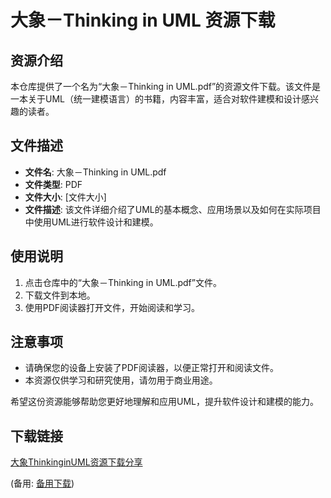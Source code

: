 # 大象－Thinking in UML 资源下载

## 资源介绍

本仓库提供了一个名为“大象－Thinking in UML.pdf”的资源文件下载。该文件是一本关于UML（统一建模语言）的书籍，内容丰富，适合对软件建模和设计感兴趣的读者。

## 文件描述

- **文件名**: 大象－Thinking in UML.pdf
- **文件类型**: PDF
- **文件大小**: [文件大小]
- **文件描述**: 该文件详细介绍了UML的基本概念、应用场景以及如何在实际项目中使用UML进行软件设计和建模。

## 使用说明

1. 点击仓库中的“大象－Thinking in UML.pdf”文件。
2. 下载文件到本地。
3. 使用PDF阅读器打开文件，开始阅读和学习。

## 注意事项

- 请确保您的设备上安装了PDF阅读器，以便正常打开和阅读文件。
- 本资源仅供学习和研究使用，请勿用于商业用途。

希望这份资源能够帮助您更好地理解和应用UML，提升软件设计和建模的能力。

## 下载链接
[大象ThinkinginUML资源下载分享](https://pan.quark.cn/s/55fdb8f5173c) 

(备用: [备用下载](https://pan.baidu.com/s/1gDp1Vn7rxfRM81YY03-lJg?pwd=1234))

